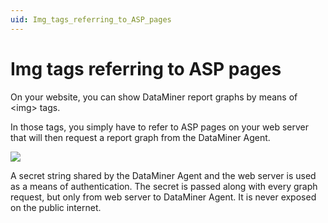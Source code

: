 ```yaml
---
uid: Img_tags_referring_to_ASP_pages
---
```


# Img tags referring to ASP pages

On your website, you can show DataMiner report graphs by means of \<img> tags.

In those tags, you simply have to refer to ASP pages on your web server that will then request a report graph from the DataMiner Agent.

![](~/user-guide/images/reporter_graph_include.jpg)



A secret string shared by the DataMiner Agent and the web server is used as a means of authentication. The secret is passed along with every graph request, but only from web server to DataMiner Agent. It is never exposed on the public internet.
